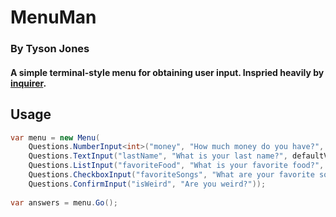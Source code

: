 # MenuMan

### By Tyson Jones

#### A simple terminal-style menu for obtaining user input. Inspried heavily by [inquirer](https://www.npmjs.com/package/inquirer).

## Usage
```cs
var menu = new Menu(
    Questions.NumberInput<int>("money", "How much money do you have?", defaultValue: 33),
    Questions.TextInput("lastName", "What is your last name?", defaultValue: "Tyson"),
    Questions.ListInput("favoriteFood", "What is your favorite food?", availableFoods),
    Questions.CheckboxInput("favoriteSongs", "What are your favorite songs?", availableSongs),
    Questions.ConfirmInput("isWeird", "Are you weird?"));
    
var answers = menu.Go();
```
